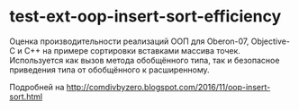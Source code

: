 test-ext-oop-insert-sort-efficiency
===================================

Оценка производительности реализаций ООП для Oberon-07, Objective-C и C++
на примере сортировки вставками массива точек. Используется как вызов метода
обобщённого типа, так и безопасное приведения типа от обобщённого к
расширенному. 

Подробней на http://comdivbyzero.blogspot.com/2016/11/oop-insert-sort.html

